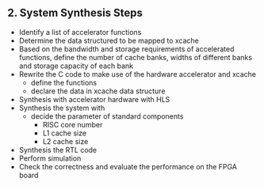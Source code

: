 ## 2. System Synthesis Steps
* Identify a list of accelerator functions 
* Determine the data structured to be mapped to xcache 
* Based on the bandwidth and storage requirements of accelerated functions, define the number of cache banks, widths of different banks and storage capacity of each bank 
* Rewrite the C code to make use of the hardware accelerator and xcache 
  * define the functions 
  * declare the data in xcache data structure 
* Synthesis with accelerator hardware with HLS 
* Synthesis the system with 
  * decide the parameter of standard components 
    * RISC core number 
    * L1 cache size 
    * L2 cache size 
* Synthesis the RTL code 
* Perform simulation
* Check the correctness and evaluate the performance on the FPGA board
